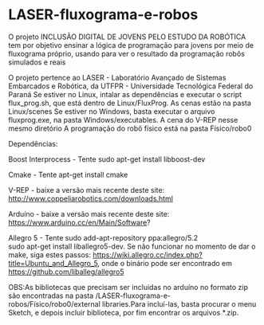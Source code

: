 # LASER-fluxograma-e-robos
O projeto INCLUSÃO DIGITAL DE JOVENS PELO ESTUDO DA ROBÓTICA tem por objetivo ensinar a lógica de programação para jovens por meio de fluxograma próprio, usando para ver o resultado da programação robôs simulados e reais

O projeto pertence ao LASER - Laboratório Avançado de Sistemas Embarcados e Robótica, da UTFPR - Universidade Tecnológica Federal do Paraná
Se estiver no Linux, intalar as dependências e executar o script flux_prog.sh, que está dentro de Linux/FluxProg. As cenas estão na pasta Linux/scenes
Se estiver no Windows, basta executar o arquivo fluxprog.exe, na pasta Windows/executables. A cena do V-REP nesse mesmo diretório
A programação do robô físico está na pasta Físico/robo0
 

Dependências:

Boost Interprocess - Tente sudo apt-get install libboost-dev

Cmake - Tente apt-get install cmake

V-REP - baixe a versão mais recente deste site: http://www.coppeliarobotics.com/downloads.html

Arduíno - baixe a versão mais recente deste site: https://www.arduino.cc/en/Main/Software?

Allegro 5 - Tente sudo add-apt-repository ppa:allegro/5.2         
		  sudo apt-get install liballegro5-dev. 
Se não funcionar no momento de dar o make, siga estes passos: https://wiki.allegro.cc/index.php?title=Ubuntu_and_Allegro_5, onde o binário pode ser encontrado em https://github.com/liballeg/allegro5

OBS:As bibliotecas que precisam ser incluidas no arduíno no formato zip são encontradas na pasta /LASER-fluxograma-e-robos/Físico/robo0/external libraries.Para incluí-las, basta procurar o menu Sketch, e depois incluir biblioteca, por fim encontrar os arquivos *.zip.


